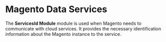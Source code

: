 # Magento Data Services

The **ServicesId Module** module is used when Magento needs to communicate with cloud services. 
It provides the necessary identification information about the Magento instance to the service. 
